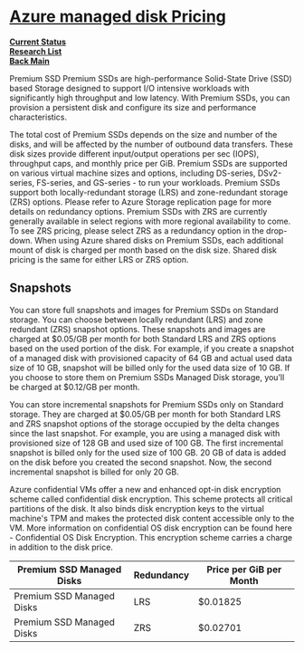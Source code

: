 # **[Azure managed disk Pricing](https://azure.microsoft.com/en-us/pricing/details/managed-disks/)**

**[Current Status](../../../../development/status/weekly/current_status.md)**\
**[Research List](../../../research_list.md)**\
**[Back Main](../../../../README.md)**

Premium SSD
Premium SSDs are high-performance Solid-State Drive (SSD) based Storage designed to support I/O intensive workloads with significantly high throughput and low latency. With Premium SSDs, you can provision a persistent disk and configure its size and performance characteristics.

The total cost of Premium SSDs depends on the size and number of the disks, and will be affected by the number of outbound data transfers. These disk sizes provide different input/output operations per sec (IOPS), throughput caps, and monthly price per GiB. Premium SSDs are supported on various virtual machine sizes and options, including DS-series, DSv2-series, FS-series, and GS-series - to run your workloads. Premium SSDs support both locally-redundant storage (LRS) and zone-redundant storage (ZRS) options. Please refer to Azure Storage replication page for more details on redundancy options. Premium SSDs with ZRS are currently generally available in select regions with more regional availability to come. To see ZRS pricing, please select ZRS as a redundancy option in the drop-down. When using Azure shared disks on Premium SSDs, each additional mount of disk is charged per month based on the disk size. Shared disk pricing is the same for either LRS or ZRS option.

## Snapshots

You can store full snapshots and images for Premium SSDs on Standard storage. You can choose between locally redundant (LRS) and zone redundant (ZRS) snapshot options. These snapshots and images are charged at $0.05/GB per month for both Standard LRS and ZRS options based on the used portion of the disk. For example, if you create a snapshot of a managed disk with provisioned capacity of 64 GB and actual used data size of 10 GB, snapshot will be billed only for the used data size of 10 GB. If you choose to store them on Premium SSDs Managed Disk storage, you’ll be charged at $0.12/GB per month.

You can store incremental snapshots for Premium SSDs only on Standard storage. They are charged at $0.05/GB per month for both Standard LRS and ZRS snapshot options of the storage occupied by the delta changes since the last snapshot. For example, you are using a managed disk with provisioned size of 128 GB and used size of 100 GB. The first incremental snapshot is billed only for the used size of 100 GB. 20 GB of data is added on the disk before you created the second snapshot. Now, the second incremental snapshot is billed for only 20 GB.

Azure confidential VMs offer a new and enhanced opt-in disk encryption scheme called confidential disk encryption. This scheme protects all critical partitions of the disk. It also binds disk encryption keys to the virtual machine's TPM and makes the protected disk content accessible only to the VM. More information on confidential OS disk encryption can be found here - Confidential OS Disk Encryption. This encryption scheme carries a charge in addition to the disk price.

| Premium SSD Managed Disks | Redundancy | Price per GiB per Month |
|---------------------------|------------|-------------------------|
| Premium SSD Managed Disks | LRS        | $0.01825                |
| Premium SSD Managed Disks | ZRS        | $0.02701                |
